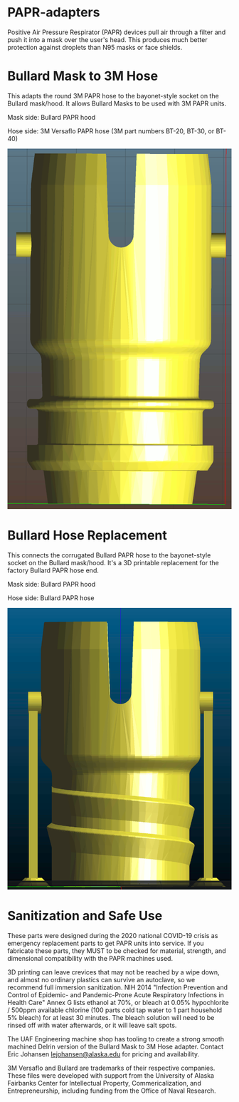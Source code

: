 # PAPR-adapters

Positive Air Pressure Respirator (PAPR) devices pull air through a filter and push it into a mask over the user's head.  This produces much better protection against droplets than N95 masks or face shields.


# Bullard Mask to 3M Hose
This adapts the round 3M PAPR hose to the bayonet-style socket on the Bullard mask/hood.  It allows Bullard Masks to be used with 3M PAPR units.

Mask side: Bullard PAPR hood

Hose side: 3M Versaflo PAPR hose (3M part numbers BT-20, BT-30, or BT-40) 


![Top: bayonet-style Bullard mask connector.  Bottom: 3M hose connector.](Bullard_Mask_to_3M_Hose/part.png)

# Bullard Hose Replacement
This connects the corrugated Bullard PAPR hose to the bayonet-style socket on the Bullard mask/hood.  It's a 3D printable replacement for the factory Bullard PAPR hose end.

Mask side: Bullard PAPR hood

Hose side: Bullard PAPR hose

![Top: bayonet-style Bullard mask connector.  Bottom: corrugated Bullard hose connector.](Bullard_Hose_Replacement/printable.png)



# Sanitization and Safe Use
These parts were designed during the 2020 national COVID-19 crisis as emergency replacement parts to get PAPR units into service.  If you fabricate these parts, they MUST to be checked for material, strength, and dimensional compatibility with the PAPR machines used.  

3D printing can leave crevices that may not be reached by a wipe down, and almost no ordinary plastics can survive an autoclave, so we recommend full immersion sanitization.  NIH 2014 "Infection Prevention and Control of Epidemic- and Pandemic-Prone Acute Respiratory Infections in Health Care" Annex G lists ethanol at 70%, or bleach at 0.05% hypochlorite / 500ppm available chlorine (100 parts cold tap water to 1 part household 5% bleach) for at least 30 minutes.  The bleach solution will need to be rinsed off with water afterwards, or it will leave salt spots.

The UAF Engineering machine shop has tooling to create a strong smooth machined Delrin version of the Bullard Mask to 3M Hose adapter.  Contact Eric Johansen <lejohansen@alaska.edu> for pricing and availability.

3M Versaflo and Bullard are trademarks of their respective companies.  These files were developed with support from the University of Alaska Fairbanks Center for Intellectual Property, Commericalization, and Entrepreneurship, including funding from the Office of Naval Research. 



